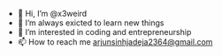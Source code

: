 - 👋 Hi, I’m @x3weird
- 👀 I’m always exicted to learn new things
- 🌱 I’m interested in coding and entrepreneurship
- 📫 How to reach me arjunsinhjadeja2364@gmail.com

<!---
x3weird/x3weird is a ✨ special ✨ repository because its `README.md` (this file) appears on your GitHub profile.
You can click the Preview link to take a look at your changes.
--->
